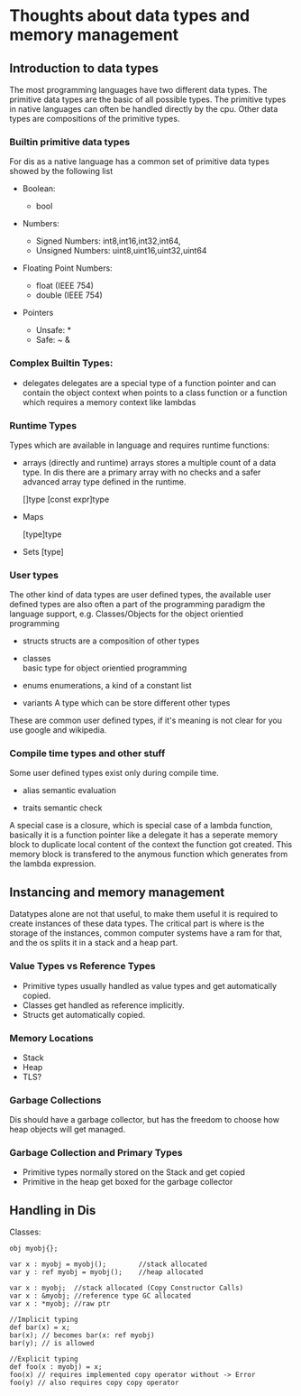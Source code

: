 # Thoughts about data types and memory management

## Introduction to data types

The most programming languages have two different data types. The primitive data types are the basic of all possible types. The primitive types in native languages can often be handled directly by the cpu. Other data types are compositions of the primitive types.

### Builtin primitive data types

For dis as a native language has a common set of primitive data types showed by the following list

* Boolean: 
	- bool
	
* Numbers: 
	- Signed Numbers: 	int8,int16,int32,int64, 
	- Unsigned Numbers:	uint8,uint16,uint32,uint64

* Floating Point Numbers:
	- float  (IEEE 754)
	- double (IEEE 754)
	
* Pointers
	- Unsafe: *
	- Safe: ~ &
	
### Complex Builtin Types:

* delegates
  delegates are a special type of a function pointer and can contain the object context when points to a class function or a function which requires a memory context like lambdas
	
### Runtime Types

Types which are available in language and requires runtime functions:

* arrays (directly and runtime)
  arrays stores a multiple count of a data type. In dis there are a primary array with no checks and a safer advanced array type defined in the runtime.
  
  []type
  [const expr]type
  
* Maps
  
  [type]type
	
* Sets
  [type]
	

### User types 

The other kind of data types are user defined types, the available user defined types are also often a part of the programming paradigm the language support, e.g. Classes/Objects for the object orientied programming

* structs 
  structs are a composition of other types

* classes  
  basic type for object orientied programming

* enums
  enumerations, a kind of a constant list

* variants
  A type which can be store different other types

These are common user defined types, if it's meaning is not clear for you use google and wikipedia.


### Compile time types and other stuff

Some user defined types exist only during compile time.

* alias
	semantic evaluation
	
* traits
	semantic check 

A special case is a closure, which is special case of a lambda function, basically it is a function pointer like a delegate it has a seperate memory block to duplicate local content of the context the function got created. This memory block is transfered to the anymous function which generates from the lambda expression.

## Instancing and memory management

Datatypes alone are not that useful, to make them useful it is required to create instances of these data types. The critical part is where is the storage of the instances, common computer systems have a ram for that, and the os splits it in a stack and a heap part.

### Value Types vs Reference Types

* Primitive types usually handled as value types and get automatically copied.
* Classes get handled as reference implicitly.
* Structs get automatically copied.

### Memory Locations
    
* Stack
* Heap
* TLS?

### Garbage Collections

Dis should have a garbage collector, but has the freedom to choose how heap objects will get managed.

### Garbage Collection and Primary Types

* Primitive types normally stored on the Stack and get copied
* Primitive in the heap get boxed for the garbage collector

## Handling in Dis

Classes:

    obj myobj{};

    var x : myobj = myobj();        //stack allocated
    var y : ref myobj = myobj();    //heap allocated
    
    var x : myobj;  //stack allocated (Copy Constructor Calls)
    var x : &myobj; //reference type GC allocated
    var x : *myobj; //raw ptr

    //Implicit typing
    def bar(x) = x;
    bar(x); // becomes bar(x: ref myobj)
    bar(y); // is allowed

    //Explicit typing
    def foo(x : myobj) = x;
    foo(x) // requires implemented copy operator without -> Error
    foo(y) // also requires copy copy operator


